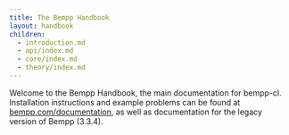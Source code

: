 ```yaml
---
title: The Bempp Handbook
layout: handbook
children:
  - introduction.md
  - api/index.md
  - core/index.md
  - theory/index.md
---
```


Welcome to the Bempp Handbook, the main documentation for bempp-cl.
Installation instructions and example problems can be found at
[bempp.com/documentation](https://bempp.com/documentation), as well as documentation
for the legacy version of Bempp (3.3.4).
